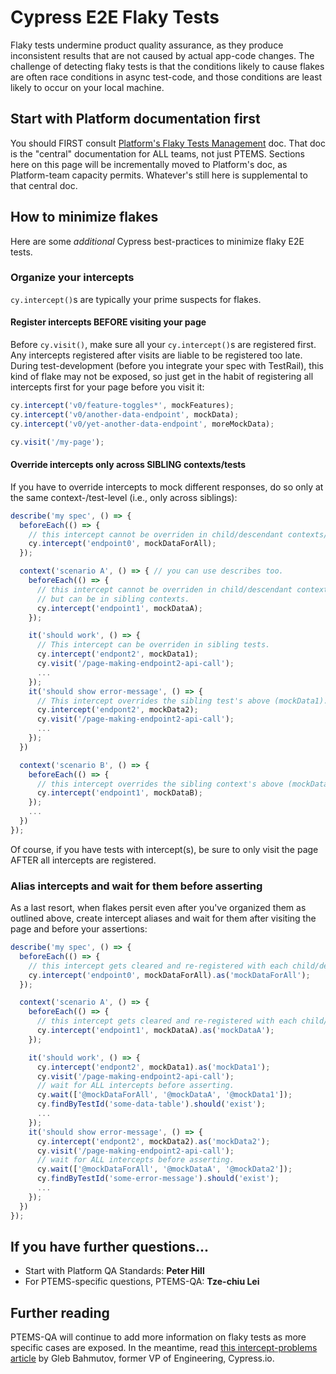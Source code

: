 # Cypress E2E Flaky Tests

Flaky tests undermine product quality assurance, as they produce inconsistent
results that are not caused by actual app-code changes. The challenge of
detecting flaky tests is that the conditions likely to cause flakes are often
race conditions in async test-code, and those conditions are least likely to
occur on your local machine.

## Start with Platform documentation first

You should FIRST consult [Platform's Flaky Tests Management][platform-flaky-tests]
doc. That doc is the "central" documentation for ALL teams,
not just PTEMS. Sections here on this page will be incrementally moved to
Platform's doc, as Platform-team capacity permits. Whatever's still here is
supplemental to that central doc.

## How to minimize flakes

Here are some _additional_ Cypress best-practices to minimize flaky E2E tests.

### Organize your intercepts

`cy.intercept()`s are typically your prime suspects for flakes.

#### Register intercepts BEFORE visiting your page

Before `cy.visit()`, make sure all your `cy.intercept()`s are registered first.
Any intercepts registered after visits are liable to be registered too late.
During test-development (before you integrate your spec with TestRail), this
kind of flake may not be exposed, so just get in the habit of registering all
intercepts first for your page before you visit it:

```js
cy.intercept('v0/feature-toggles*', mockFeatures);
cy.intercept('v0/another-data-endpoint', mockData);
cy.intercept('v0/yet-another-data-endpoint', moreMockData);

cy.visit('/my-page');
```

#### Override intercepts only across SIBLING contexts/tests

If you have to override intercepts to mock different responses, do so only at
the same context-/test-level (i.e., only across siblings):

```js
describe('my spec', () => {
  beforeEach(() => {
    // this intercept cannot be overriden in child/descendant contexts/tests.
    cy.intercept('endpoint0', mockDataForAll);
  });

  context('scenario A', () => { // you can use describes too.
    beforeEach(() => {
      // this intercept cannot be overriden in child/descendant contexts/tests,
      // but can be in sibling contexts.
      cy.intercept('endpoint1', mockDataA);
    });

    it('should work', () => {
      // This intercept can be overriden in sibling tests.
      cy.intercept('endpont2', mockData1);
      cy.visit('/page-making-endpoint2-api-call');
      ...
    });
    it('should show error-message', () => {
      // This intercept overrides the sibling test's above (mockData1).
      cy.intercept('endpont2', mockData2);
      cy.visit('/page-making-endpoint2-api-call');
      ...
    });
  })

  context('scenario B', () => {
    beforeEach(() => {
      // this intercept overrides the sibling context's above (mockDataA).
      cy.intercept('endpoint1', mockDataB);
    });
    ...
  })
});
```

Of course, if you have tests with intercept(s), be sure to only visit the page
AFTER all intercepts are registered.

### Alias intercepts and wait for them before asserting

As a last resort, when flakes persit even after you've organized them as
outlined above, create intercept aliases and wait for them after visiting the page and before your
assertions:

```js
describe('my spec', () => {
  beforeEach(() => {
    // this intercept gets cleared and re-registered with each child/descendant context/test.
    cy.intercept('endpoint0', mockDataForAll).as('mockDataForAll');
  });

  context('scenario A', () => {
    beforeEach(() => {
      // this intercept gets cleared and re-registered with each child/descendant test.
      cy.intercept('endpoint1', mockDataA).as('mockDataA');
    });

    it('should work', () => {
      cy.intercept('endpont2', mockData1).as('mockData1');
      cy.visit('/page-making-endpoint2-api-call');
      // wait for ALL intercepts before asserting.
      cy.wait(['@mockDataForAll', '@mockDataA', '@mockData1']);
      cy.findByTestId('some-data-table').should('exist');
      ...
    });
    it('should show error-message', () => {
      cy.intercept('endpont2', mockData2).as('mockData2');
      cy.visit('/page-making-endpoint2-api-call');
      // wait for ALL intercepts before asserting.
      cy.wait(['@mockDataForAll', '@mockDataA', '@mockData2']);
      cy.findByTestId('some-error-message').should('exist');
      ...
    });
  })
});
```

## If you have further questions...

- Start with Platform QA Standards: **Peter Hill**
- For PTEMS-specific questions, PTEMS-QA: **Tze-chiu Lei**

## Further reading

PTEMS-QA will continue to add more information on flaky tests as more specific
cases are exposed. In the meantime, read [this intercept-problems
article][bahmutov-intercepts-article] by Gleb Bahmutov, former VP of
Engineering, Cypress.io.

[platform-flaky-tests]: https://depo-platform-documentation.scrollhelp.site/developer-docs/Flaky-test-management-in-Cypress.1870430218.html
[cth-readme]:
https://github.com/department-of-veterans-affairs/vets-website/tree/main/script/cypress-testrail-helper
[bahmutov-intercepts-article]:
https://glebbahmutov.com/blog/cypress-intercept-problems/
